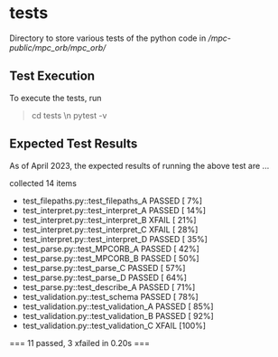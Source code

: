 # tests 

Directory to store various tests of the python code in */mpc-public/mpc_orb/mpc_orb/*


## Test Execution 
To execute the tests, run 
> cd tests \n
> pytest -v


## Expected Test Results 
As of April 2023, the expected results of running the above test are ...

collected 14 items                                                                                                                                                   

 - test_filepaths.py::test_filepaths_A PASSED                                                                                                                     [  7%]
 - test_interpret.py::test_interpret_A PASSED                                                                                                                     [ 14%]
 - test_interpret.py::test_interpret_B XFAIL                                                                                                                      [ 21%]
 - test_interpret.py::test_interpret_C XFAIL                                                                                                                      [ 28%]
 - test_interpret.py::test_interpret_D PASSED                                                                                                                     [ 35%]
 - test_parse.py::test_MPCORB_A PASSED                                                                                                                            [ 42%]
 - test_parse.py::test_MPCORB_B PASSED                                                                                                                            [ 50%]
 - test_parse.py::test_parse_C PASSED                                                                                                                             [ 57%]
 - test_parse.py::test_parse_D PASSED                                                                                                                             [ 64%]
 - test_parse.py::test_describe_A PASSED                                                                                                                          [ 71%]
 - test_validation.py::test_schema PASSED                                                                                                                         [ 78%]
 - test_validation.py::test_validation_A PASSED                                                                                                                   [ 85%]
 - test_validation.py::test_validation_B PASSED                                                                                                                   [ 92%]
 - test_validation.py::test_validation_C XFAIL                                                                                                                    [100%]

=== 11 passed, 3 xfailed in 0.20s ===


